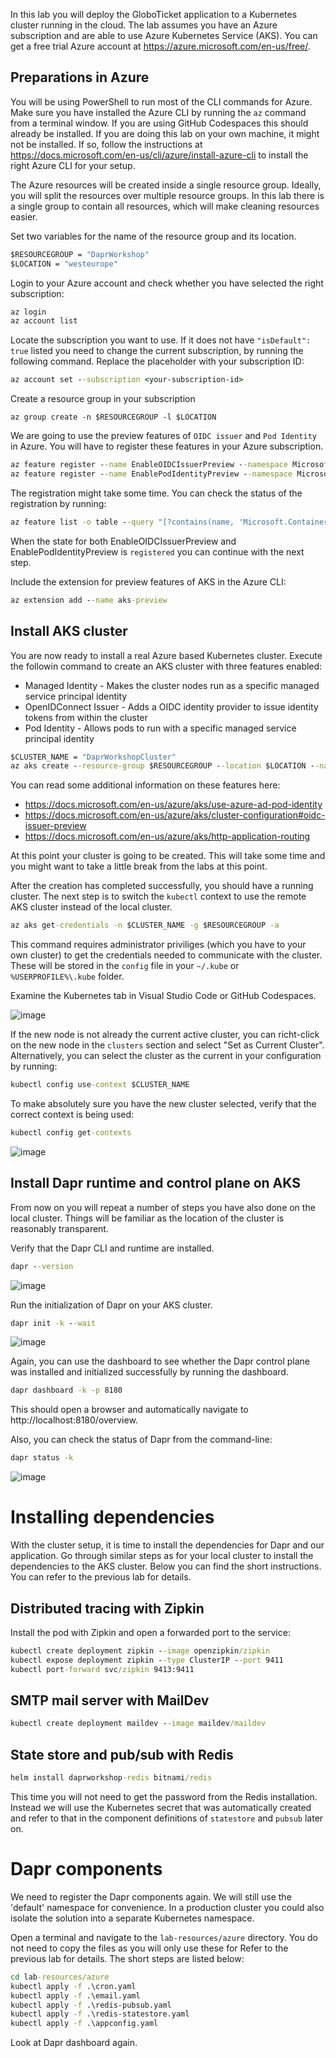 In this lab you will deploy the GloboTicket application to a Kubernetes cluster running in the cloud. The lab assumes you have an Azure subscription and are able to use Azure Kubernetes Service (AKS). You can get a free trial Azure account at https://azure.microsoft.com/en-us/free/.

## Preparations in Azure
You will be using PowerShell to run most of the CLI commands for Azure. Make sure you have installed the Azure CLI by running the `az` command from a terminal window. If you are using GitHub Codespaces this should already be installed. If you are doing this lab on your own machine, it might not be installed. If so, follow the instructions at https://docs.microsoft.com/en-us/cli/azure/install-azure-cli to install the right Azure CLI for your setup.

The Azure resources will be created inside a single resource group. Ideally, you will split the resources over multiple resource groups. In this lab there is a single group to contain all resources, which will make cleaning resources easier.

Set two variables for the name of the resource group and its location.

```cmd
$RESOURCEGROUP = "DaprWorkshop"
$LOCATION = "westeurope"
```
Login to your Azure account and check whether you have selected the right subscription:

```cmd
az login
az account list
```

Locate the subscription you want to use. If it does not have `"isDefault": true` listed you need to change the current subscription, by running the following command. Replace the placeholder with your subscription ID:

```cmd
az account set --subscription <your-subscription-id>
```

Create a resource group in your subscription

```
az group create -n $RESOURCEGROUP -l $LOCATION
```

We are going to use the preview features of `OIDC issuer` and `Pod Identity` in Azure. You will have to register these features in your Azure subscription.

```cmd
az feature register --name EnableOIDCIssuerPreview --namespace Microsoft.ContainerService
az feature register --name EnablePodIdentityPreview --namespace Microsoft.ContainerService
```

The registration might take some time. You can check the status of the registration by running:

```cmd
az feature list -o table --query "[?contains(name, 'Microsoft.ContainerService/Enable')].{Name:name,State:properties.state}"
```

When the state for both EnableOIDCIssuerPreview and EnablePodIdentityPreview is `registered` you can continue with the next step.

Include the extension for preview features of AKS in the Azure CLI:

```cmd
az extension add --name aks-preview
```

## Install AKS cluster
You are now ready to install a real Azure based Kubernetes cluster. Execute the followin command to create an AKS cluster with three features enabled:
- Managed Identity - Makes the cluster nodes run as a specific managed service principal identity 
- OpenIDConnect Issuer - Adds a OIDC identity provider to issue identity tokens from within the cluster
- Pod Identity - Allows pods to run with a specific managed service principal identity 

```cmd
$CLUSTER_NAME = "DaprWorkshopCluster"
az aks create --resource-group $RESOURCEGROUP --location $LOCATION --name $CLUSTER_NAME --node-count 1 --enable-addons http_application_routing --generate-ssh-keys --enable-managed-identity --enable-oidc-issuer --enable-pod-identity --network-plugin azure 
```

You can read some additional information on these features here:
- https://docs.microsoft.com/en-us/azure/aks/use-azure-ad-pod-identity 
- https://docs.microsoft.com/en-us/azure/aks/cluster-configuration#oidc-issuer-preview 
- https://docs.microsoft.com/en-us/azure/aks/http-application-routing

At this point your cluster is going to be created. This will take some time and you might want to take a little break from the labs at this point. 

After the creation has completed successfully, you should have a running cluster. The next step is to switch the `kubectl` context to use the remote AKS cluster instead of the local cluster. 

```cmd
az aks get-credentials -n $CLUSTER_NAME -g $RESOURCEGROUP -a
```

This command requires administrator priviliges (which you have to your own cluster) to get the credentials needed to communicate with the cluster. These will be stored in the `config` file in your `~/.kube` or `%USERPROFILE%\.kube` folder. 

Examine the Kubernetes tab in Visual Studio Code or GitHub Codespaces. 

![image](https://user-images.githubusercontent.com/5504642/174282252-7c9eb514-54a2-4ad2-a716-3e354bf7c6b8.png)

If the new node is not already the current active cluster, you can richt-click on the new node in the `clusters` section and select "Set as Current Cluster". Alternatively, you can select the cluster as the current in your configuration by running:

```cmd
kubectl config use-context $CLUSTER_NAME
```

To make absolutely sure you have the new cluster selected, verify that the correct context is being used:

```cmd
kubectl config get-contexts
```

![image](https://user-images.githubusercontent.com/5504642/174282949-307db163-17ee-498f-81e8-57d7637734d7.png)

## Install Dapr runtime and control plane on AKS
From now on you will repeat a number of steps you have also done on the local cluster. Things will be familiar as the location of the cluster is reasonably transparent.

Verify that the Dapr CLI and runtime are installed.

```cmd
dapr --version
```

![image](https://user-images.githubusercontent.com/5504642/174283221-e4b1e30f-6776-4265-93e4-90f7282c4089.png)

Run the initialization of Dapr on your AKS cluster. 
```cmd
dapr init -k --wait
```

![image](https://user-images.githubusercontent.com/5504642/174283359-1c164950-0fc3-49e4-9bee-f721ae6991e9.png)

Again, you can use the dashboard to see whether the Dapr control plane was installed and initialized successfully by running the dashboard.
```cmd
dapr dashboard -k -p 8180
```
This should open a browser and automatically navigate to http://localhost:8180/overview.

Also, you can check the status of Dapr from the command-line:
```cmd
dapr status -k
```
![image](https://user-images.githubusercontent.com/5504642/174283547-77e6155b-12ed-4bee-8260-5b1515d9e0e7.png)

# Installing dependencies 
With the cluster setup, it is time to install the dependencies for Dapr and our application. Go through similar steps as for your local cluster to install the dependencies to the AKS cluster. Below you can find the short instructions. You can refer to the previous lab for details. 

## Distributed tracing with Zipkin
Install the pod with Zipkin and open a forwarded port to the service:
```cmd
kubectl create deployment zipkin --image openzipkin/zipkin
kubectl expose deployment zipkin --type ClusterIP --port 9411
kubectl port-forward svc/zipkin 9413:9411
```

## SMTP mail server with MailDev
```cmd
kubectl create deployment maildev --image maildev/maildev 
```

## State store and pub/sub with Redis
```cmd
helm install daprworkshop-redis bitnami/redis
```

This time you will not need to get the password from the Redis installation. Instead we will use the Kubernetes secret that was automatically created and refer to that in the component definitions of `statestore` and `pubsub` later on.

# Dapr components
We need to register the Dapr components again. We will still use the 'default' namespace for convenience. In a production cluster you could also isolate the solution into a separate Kubernetes namespace. 

Open a terminal and navigate to the `lab-resources/azure` directory. You do not need to copy the files as you will only use these for Refer to the previous lab for details. The short steps are listed below:

```cmd
cd lab-resources/azure
kubectl apply -f .\cron.yaml
kubectl apply -f .\email.yaml
kubectl apply -f .\redis-pubsub.yaml
kubectl apply -f .\redis-statestore.yaml
kubectl apply -f .\appconfig.yaml
```

Look at Dapr dashboard again.